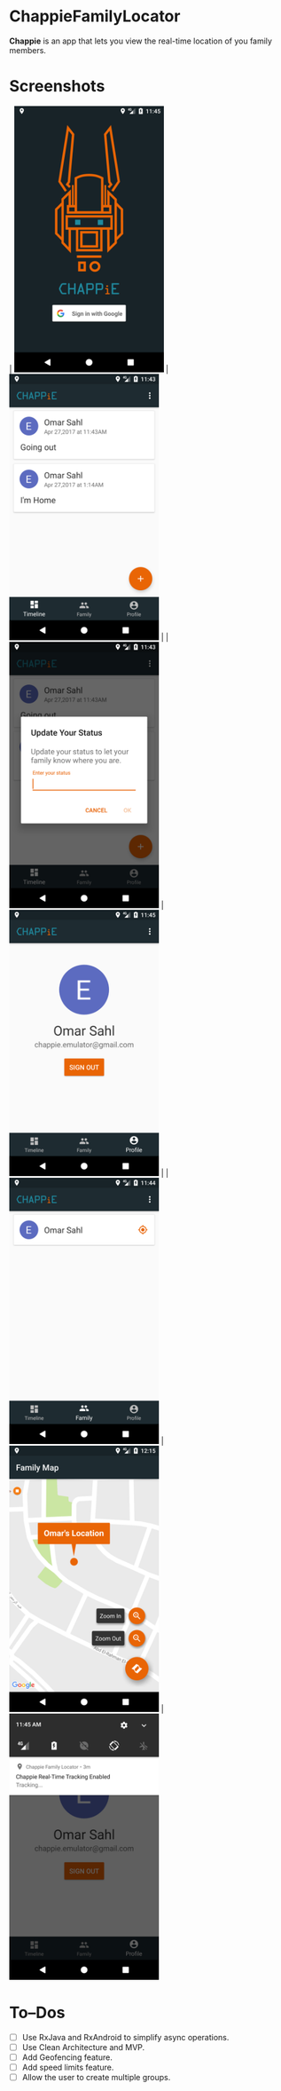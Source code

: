 # ChappieFamilyLocator
**Chappie** is an app that lets you view the real-time location of you family members.

# Screenshots
| <img src="docs/Screenshot_1493286338.png" height="480" width="270"> | <img src="docs/Screenshot_1493286196.png" height="480" width="270"> |
| <img src="docs/Screenshot_1493286204.png" height="480" width="270"> | <img src="docs/Screenshot_1493286311.png" height="480" width="270"> |
| <img src="docs/Screenshot_1493286282.png" height="480" width="270"> | <img src="docs/Screenshot_1493288155.png" height="480" width="270"> |
<img src="docs/Screenshot_1493286317.png" height="480" width="270">

# To–Dos
- [ ] Use RxJava and RxAndroid to simplify async operations.
- [ ] Use Clean Architecture and MVP. 
- [ ] Add Geofencing feature.
- [ ] Add speed limits feature.
- [ ] Allow the user to create multiple groups.
